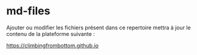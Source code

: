 # md-files

Ajouter ou modifier les fichiers présent dans ce repertoire mettra à jour le contenu de la plateforme suivante :

https://climbingfrombottom.github.io
